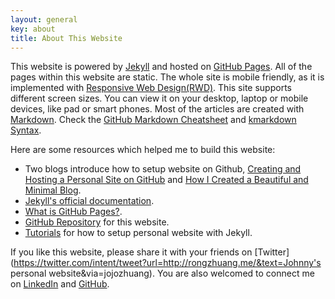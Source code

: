 ```yaml
---
layout: general
key: about
title: About This Website
---
```


This website is powered by [Jekyll](http://jekyllrb.com/) and hosted on [GitHub Pages](https://pages.github.com/). All of the pages within this website are static. The whole site is mobile friendly, as it is implemented with [Responsive Web Design(RWD)](https://en.wikipedia.org/wiki/Responsive_web_design). This site supports different screen sizes. You can view it on your desktop, laptop or mobile devices, like pad or smart phones. Most of the articles are created with [Markdown](https://en.wikipedia.org/wiki/Markdown). Check the [GitHub Markdown Cheatsheet](https://github.com/adam-p/markdown-here/wiki/Markdown-Cheatsheet) and [kmarkdown Syntax](https://kramdown.gettalong.org/syntax.html).

Here are some resources which helped me to build this website:
* Two blogs introduce how to setup website on Github, [Creating and Hosting a Personal Site on GitHub](http://jmcglone.com/guides/github-pages/) and [How I Created a Beautiful and Minimal Blog](http://joshualande.com/jekyll-github-pages-poole).
* [Jekyll's official documentation](https://jekyllrb.com/docs/).
* [What is GitHub Pages?](https://help.github.com/en/articles/what-is-github-pages).
* [GitHub Repository](https://github.com/jojozhuang/jojozhuang.github.io) for this website.
* [Tutorials](/popular/?navigation=Popular,%20Personal%20Website,) for how to setup personal website with Jekyll.

If you like this website, please share it with your friends on [Twitter](https://twitter.com/intent/tweet?url=http://rongzhuang.me/&text=Johnny's personal website&via=jojozhuang). You are also welcomed to connect me on [LinkedIn](https://www.linkedin.com/in/rongzhuang/) and [GitHub](https://github.com/jojozhuang).
